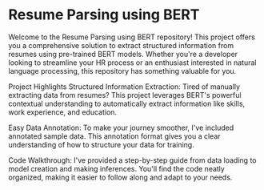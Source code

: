 # Resume Parsing using BERT
Welcome to the Resume Parsing using BERT repository! This project offers you a comprehensive solution to extract structured information from resumes using pre-trained BERT models. Whether you're a developer looking to streamline your HR process or an enthusiast interested in natural language processing, this repository has something valuable for you.

Project Highlights
Structured Information Extraction: Tired of manually extracting data from resumes? This project leverages BERT's powerful contextual understanding to automatically extract information like skills, work experience, and education.

Easy Data Annotation: To make your journey smoother, I've included annotated sample data. This annotation format gives you a clear understanding of how to structure your data for training.

Code Walkthrough: I've provided a step-by-step guide from data loading to model creation and making inferences. You'll find the code neatly organized, making it easier to follow along and adapt to your needs.
